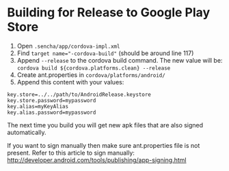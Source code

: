 Building for Release to Google Play Store
=====

1. Open `.sencha/app/cordova-impl.xml`
2. Find  `target name="-cordova-build"`  (should be around line 117)
3. Append `--release` to the cordova build command. The new value will be:  `cordova build ${cordova.platforms.clean} --release`
4. Create ant.properties in `cordova/platforms/android/`
5. Append this content with your values:

```
key.store=../../path/to/AndroidRelease.keystore
key.store.password=mypassword
key.alias=myKeyAlias
key.alias.password=mypassword
```

The next time you build you will get new apk files that are also signed automatically. 

If you want to sign manually then make sure ant.properties file is not present. Refer to this article to sign manually: http://developer.android.com/tools/publishing/app-signing.html